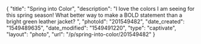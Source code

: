 {
    "title": "Spring into Color",
    "description": "I love the colors I am seeing for this spring season! What better way to make a BOLD statement than a bright green leather jacket? ",
    "photoId": "201549482",
    "date_created": "1549489635",
    "date_modified": "1549491220",
    "type": "captivate",
    "layout": "photo",
    "url": "\/p\/spring-into-color\/201549482"
}